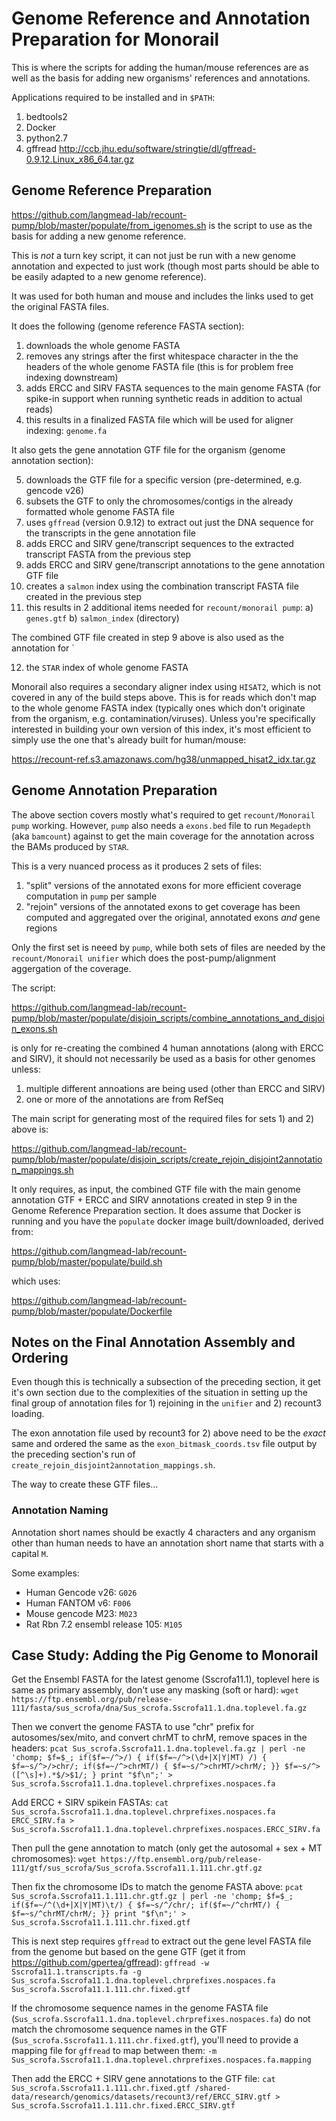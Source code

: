 # Genome Reference and Annotation Preparation for Monorail

This is where the scripts for adding the human/mouse references are as well as the basis for adding new organisms' references and annotations.

Applications required to be installed and in `$PATH`:
1) bedtools2
2) Docker
3) python2.7
4) gffread
http://ccb.jhu.edu/software/stringtie/dl/gffread-0.9.12.Linux_x86_64.tar.gz

## Genome Reference Preparation

https://github.com/langmead-lab/recount-pump/blob/master/populate/from_igenomes.sh
is the script to use as the basis for adding a new genome reference.  

This is *not* a turn key script, it can not just be run with a new genome annotation and expected to just work (though most parts should be able to be easily adapted to a new genome reference).

It was used for both human and mouse and includes the links used to get the original FASTA files.

It does the following (genome reference FASTA section):

1) downloads the whole genome FASTA
2) removes any strings after the first whitespace character in the the headers of the whole genome FASTA file (this is for problem free indexing downstream)
3) adds ERCC and SIRV FASTA sequences to the main genome FASTA (for spike-in support when running synthetic reads in addition to actual reads)
4) this results in a finalized FASTA file which will be used for aligner indexing: `genome.fa`

It also gets the gene annotation GTF file for the organism (genome annotation section):

5) downloads the GTF file for a specific version (pre-determined, e.g. gencode v26)
6) subsets the GTF to only the chromosomes/contigs in the already formatted whole genome FASTA file
7) uses `gffread` (version 0.9.12) to extract out just the DNA sequence for the transcripts in the gene annotation file
8) adds ERCC and SIRV gene/transcript sequences to the extracted transcript FASTA from the previous step
9) adds ERCC and SIRV gene/transcript annotations to the gene annotation GTF file
10) creates a `salmon` index using the combination transcript FASTA file created in the previous step
11) this results in 2 additional items needed for `recount/monorail pump`: a) `genes.gtf` b) `salmon_index` (directory)

The combined GTF file created in step 9 above is also used as the annotation for `

12) the `STAR` index of whole genome FASTA

Monorail also requires a secondary aligner index using `HISAT2`, which is not covered in any of the build steps above.
This is for reads which don't map to the whole genome FASTA index (typically ones which don't originate from the organism, e.g. contamination/viruses).
Unless you're specifically interested in building your own version of this index, it's most efficient to simply use the one that's already built for human/mouse:

https://recount-ref.s3.amazonaws.com/hg38/unmapped_hisat2_idx.tar.gz


## Genome Annotation Preparation

The above section covers mostly what's required to get `recount/Monorail pump` working.  However, `pump` also needs a `exons.bed` file to run `Megadepth` (aka `bamcount`) against to get the main coverage for the annotation across the BAMs produced by `STAR`.


This is a very nuanced process as it produces 2 sets of files:
1)  "split" versions of the annotated exons for more efficient coverage computation in `pump` per sample
2)  "rejoin" versions of the annotated exons to get coverage has been computed and aggregated over the original, annotated exons *and* gene regions

Only the first set is neeed by `pump`, while both sets of files are needed by the `recount/Monorail unifier` which does the post-pump/alignment aggergation of the coverage.

The script:

https://github.com/langmead-lab/recount-pump/blob/master/populate/disjoin_scripts/combine_annotations_and_disjoin_exons.sh

is only for re-creating the combined 4 human annotations (along with ERCC and SIRV), it should not necessarily be used as a basis for other genomes unless:
1) multiple different annoations are being used (other than ERCC and SIRV)
2) one or more of the annotations are from RefSeq

The main script for generating most of the required files for sets 1) and 2) above is:

https://github.com/langmead-lab/recount-pump/blob/master/populate/disjoin_scripts/create_rejoin_disjoint2annotation_mappings.sh

It only requires, as input, the combined GTF file with the main genome annotation GTF + ERCC and SIRV annotations created in step 9 in the Genome Reference Preparation section.
It does assume that Docker is running and you have the `populate` docker image built/downloaded, derived from:

https://github.com/langmead-lab/recount-pump/blob/master/populate/build.sh

which uses:

https://github.com/langmead-lab/recount-pump/blob/master/populate/Dockerfile

## Notes on the Final Annotation Assembly and Ordering

Even though this is technically a subsection of the preceding section, it get it's own section due to the complexities of the situation in setting up the final group of annotation files for 1) rejoining in the `unifier` and 2) recount3 loading.

The exon annotation file used by recount3 for 2) above need to be the *exact* same and ordered the same as the `exon_bitmask_coords.tsv` file output by the preceding section's run of `create_rejoin_disjoint2annotation_mappings.sh`.

The way to create these GTF files...

### Annotation Naming
Annotation short names should be exactly 4 characters and any organism other than human needs to have an annotation short name that starts with a capital `M`.

Some examples:

* Human Gencode v26: `G026`
* Human FANTOM v6: `F006`
* Mouse gencode M23: `M023`
* Rat Rbn 7.2 ensembl release 105: `M105`

## Case Study: Adding the Pig Genome to Monorail

Get the Ensembl FASTA for the latest genome (Sscrofa11.1), toplevel here is same as primary assembly, don't use any masking (soft or hard):
```wget https://ftp.ensembl.org/pub/release-111/fasta/sus_scrofa/dna/Sus_scrofa.Sscrofa11.1.dna.toplevel.fa.gz```

Then we convert the genome FASTA to use "chr" prefix for autosomes/sex/mito, and convert chrMT to chrM, remove spaces in the headers:
```pcat Sus_scrofa.Sscrofa11.1.dna.toplevel.fa.gz | perl -ne 'chomp; $f=$_; if($f=~/^>/) { if($f=~/^>(\d+|X|Y|MT) /) { $f=~s/^>/>chr/; if($f=~/^>chrMT/) { $f=~s/^>chrMT/>chrM/; }} $f=~s/^>([^\s]+).*$/>$1/; } print "$f\n";' > Sus_scrofa.Sscrofa11.1.dna.toplevel.chrprefixes.nospaces.fa```

Add ERCC + SIRV spikein FASTAs:
```cat Sus_scrofa.Sscrofa11.1.dna.toplevel.chrprefixes.nospaces.fa ERCC_SIRV.fa > Sus_scrofa.Sscrofa11.1.dna.toplevel.chrprefixes.nospaces.ERCC_SIRV.fa```

Then pull the gene annotation to match (only get the autosomal + sex + MT chromosomes):
```wget https://ftp.ensembl.org/pub/release-111/gtf/sus_scrofa/Sus_scrofa.Sscrofa11.1.111.chr.gtf.gz```

Then fix the chromosome IDs to match the genome FASTA above:
```pcat Sus_scrofa.Sscrofa11.1.111.chr.gtf.gz | perl -ne 'chomp; $f=$_; if($f=~/^(\d+|X|Y|MT)\t/) { $f=~s/^/chr/; if($f=~/^chrMT/) { $f=~s/^chrMT/chrM/; }} print "$f\n";' > Sus_scrofa.Sscrofa11.1.111.chr.fixed.gtf```

This is next step requires `gffread` to extract out the gene level FASTA file from the genome but based on the gene GTF (get it from https://github.com/gpertea/gffread):
```gffread -w Sscrofa11.1.transcripts.fa -g Sus_scrofa.Sscrofa11.1.dna.toplevel.chrprefixes.nospaces.fa Sus_scrofa.Sscrofa11.1.111.chr.fixed.gtf```

If the chromosome sequence names in the genome FASTA file (`Sus_scrofa.Sscrofa11.1.dna.toplevel.chrprefixes.nospaces.fa`) do not match the chromosome sequence names in the GTF (`Sus_scrofa.Sscrofa11.1.111.chr.fixed.gtf`), you'll need to provide a mapping file for `gffread` to map between them:
```-m Sus_scrofa.Sscrofa11.1.dna.toplevel.chrprefixes.nospaces.fa.mapping```

Then add the ERCC + SIRV gene annotations to the GTF file:
```cat Sus_scrofa.Sscrofa11.1.111.chr.fixed.gtf /shared-data/research/genomics/datasets/recount3/ref/ERCC_SIRV.gtf > Sus_scrofa.Sscrofa11.1.111.chr.fixed.ERCC_SIRV.gtf```
